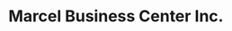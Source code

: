---
title: "Marcel Business Center Inc."
url: /zwedru/marcel-business-center-inc/
shop: Lebensmittel
---